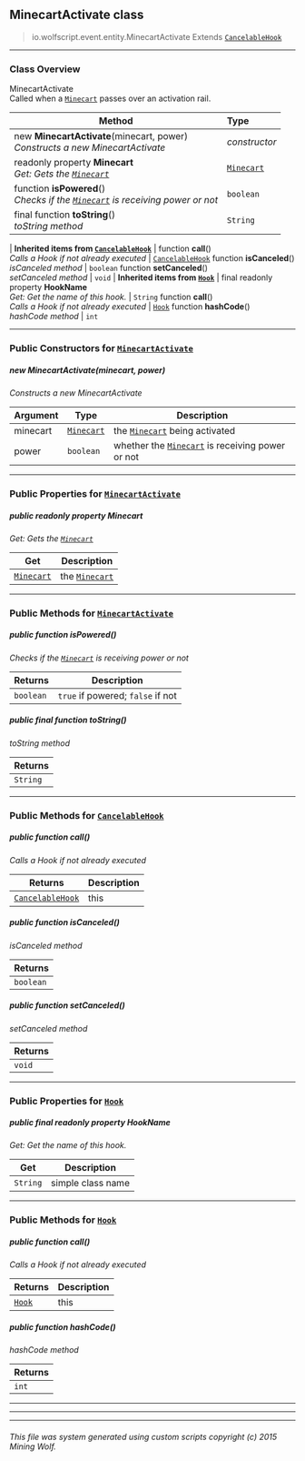 ## MinecartActivate __class__

>io.wolfscript.event.entity.MinecartActivate
>Extends [`CancelableHook`](../../hook/CancelableHook.md)

---

### Class Overview

MinecartActivate<br> Called when a [`Minecart`](../../api/entity/vehicle/Minecart.md) passes over an activation rail.

Method | Type   
--- | :--- 
new __MinecartActivate__(minecart, power) <br> _Constructs a new MinecartActivate_ | _constructor_
 readonly property __Minecart__ <br> _Get: Gets the [`Minecart`](../../api/entity/vehicle/Minecart.md)_ | [`Minecart`](../../api/entity/vehicle/Minecart.md)
 function __isPowered__() <br> _Checks if the [`Minecart`](../../api/entity/vehicle/Minecart.md) is receiving power or not_ | `boolean`
final function __toString__() <br> _toString method_ | `String`
 |
__Inherited items from [`CancelableHook`](../../hook/CancelableHook.md)__ |
 function __call__() <br> _Calls a Hook if not already executed_ | [`CancelableHook`](../../hook/CancelableHook.md)
 function __isCanceled__() <br> _isCanceled method_ | `boolean`
 function __setCanceled__() <br> _setCanceled method_ | `void`
 |
__Inherited items from [`Hook`](../../hook/Hook.md)__ |
final readonly property __HookName__ <br> _Get: Get the name of this hook._ | `String`
 function __call__() <br> _Calls a Hook if not already executed_ | [`Hook`](../../hook/Hook.md)
 function __hashCode__() <br> _hashCode method_ | `int`







---

### Public Constructors for [`MinecartActivate`](MinecartActivate.md)

##### <a id='minecartactivate'></a>new __MinecartActivate__(minecart, power) 

_Constructs a new MinecartActivate_

Argument | Type | Description  
--- | --- | --- 
minecart | [`Minecart`](../../api/entity/vehicle/Minecart.md) | the [`Minecart`](../../api/entity/vehicle/Minecart.md) being activated
power | `boolean` | whether the [`Minecart`](../../api/entity/vehicle/Minecart.md) is receiving power or not

---

### Public Properties for [`MinecartActivate`](MinecartActivate.md)

##### <a id='minecart'></a>public  readonly property __Minecart__

_Get: Gets the [`Minecart`](../../api/entity/vehicle/Minecart.md)_

Get | Description
--- | --- 
[`Minecart`](../../api/entity/vehicle/Minecart.md) | the [`Minecart`](../../api/entity/vehicle/Minecart.md)



---

### Public Methods for [`MinecartActivate`](MinecartActivate.md)

##### <a id='ispowered'></a>public  function __isPowered__()

_Checks if the [`Minecart`](../../api/entity/vehicle/Minecart.md) is receiving power or not_

Returns | Description
--- | --- 
`boolean` | `true` if powered; `false` if not


##### <a id='tostring'></a>public final function __toString__()

_toString method_

Returns | 
--- | 
`String` |


---

### Public Methods for [`CancelableHook`](../../hook/CancelableHook.md)

##### <a id='call'></a>public  function __call__()

_Calls a Hook if not already executed_

Returns | Description
--- | --- 
[`CancelableHook`](../../hook/CancelableHook.md) | this


##### <a id='iscanceled'></a>public  function __isCanceled__()

_isCanceled method_

Returns | 
--- | 
`boolean` |


##### <a id='setcanceled'></a>public  function __setCanceled__()

_setCanceled method_

Returns | 
--- | 
`void` |


---

### Public Properties for [`Hook`](../../hook/Hook.md)

##### <a id='hookname'></a>public final readonly property __HookName__

_Get: Get the name of this hook._

Get | Description
--- | --- 
`String` | simple class name



---

### Public Methods for [`Hook`](../../hook/Hook.md)

##### <a id='call'></a>public  function __call__()

_Calls a Hook if not already executed_

Returns | Description
--- | --- 
[`Hook`](../../hook/Hook.md) | this


##### <a id='hashcode'></a>public  function __hashCode__()

_hashCode method_

Returns | 
--- | 
`int` |


---


---


---


###### This file was system generated using custom scripts copyright (c) 2015 Mining Wolf.
	

